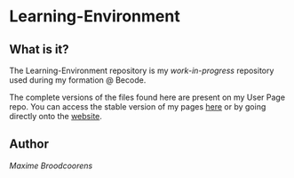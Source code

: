 # Learning-Environment

## What is it?

The Learning-Environment repository is my *work-in-progress* repository used during my formation @ Becode.

The complete versions of the files found here are present on my User Page repo.
You can access the stable version of my pages [here](https://github.com/Broodco/Broodco.github.io) or by going directly onto the [website](https://broodco.github.io).

## Author

*Maxime Broodcoorens*